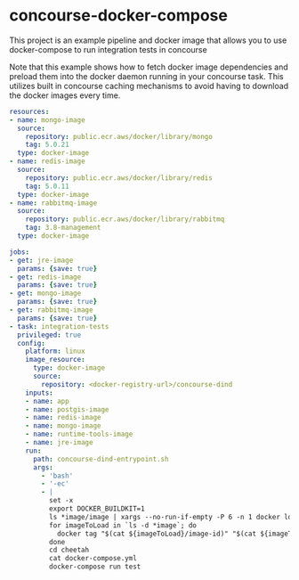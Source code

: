 # concourse-docker-compose
This project is an example pipeline and docker image that allows you to use docker-compose to run integration tests in concourse

Note that this example shows how to fetch docker image dependencies and preload them into the docker daemon running in your concourse task. This utilizes built in concourse caching mechanisms to avoid having to download the docker images every time.


```yaml
resources:
- name: mongo-image
  source:
    repository: public.ecr.aws/docker/library/mongo
    tag: 5.0.21
  type: docker-image
- name: redis-image
  source:
    repository: public.ecr.aws/docker/library/redis
    tag: 5.0.11
  type: docker-image
- name: rabbitmq-image
  source:
    repository: public.ecr.aws/docker/library/rabbitmq
    tag: 3.8-management
  type: docker-image

jobs:
- get: jre-image
  params: {save: true}
- get: redis-image
  params: {save: true}
- get: mongo-image
  params: {save: true}
- get: rabbitmq-image
  params: {save: true}
- task: integration-tests
  privileged: true
  config:
    platform: linux
    image_resource:
      type: docker-image
      source:
        repository: <docker-registry-url>/concourse-dind
    inputs:
    - name: app
    - name: postgis-image
    - name: redis-image
    - name: mongo-image
    - name: runtime-tools-image
    - name: jre-image
    run:
      path: concourse-dind-entrypoint.sh
      args:
        - 'bash'
        - '-ec'
        - |
          set -x
          export DOCKER_BUILDKIT=1
          ls *image/image | xargs --no-run-if-empty -P 6 -n 1 docker load -i
          for imageToLoad in `ls -d *image`; do
            docker tag "$(cat ${imageToLoad}/image-id)" "$(cat ${imageToLoad}/repository):$(cat ${imageToLoad}/tag)"
          done
          cd cheetah
          cat docker-compose.yml
          docker-compose run test
```
